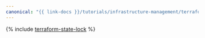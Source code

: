 ```yaml
---
canonical: "{{ link-docs }}/tutorials/infrastructure-management/terraform-state-lock"
---
```


{% include [terraform-state-lock](../../_tutorials/infrastructure/terraform-state-lock.md) %}